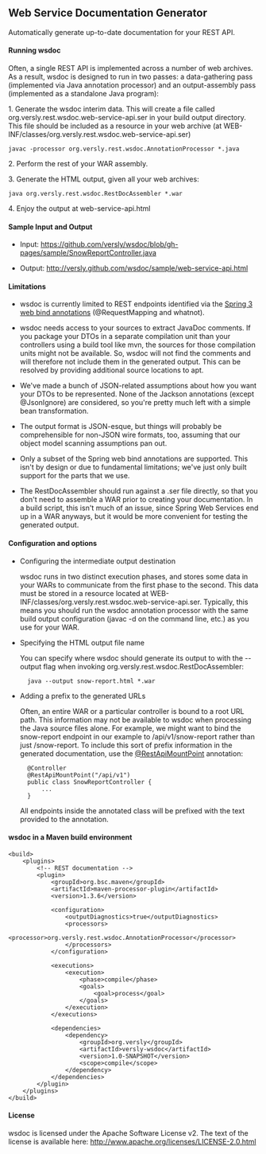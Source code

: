 ## Web Service Documentation Generator ##

Automatically generate up-to-date documentation for your REST API.

#### Running wsdoc ####

Often, a single REST API is implemented across a number of web archives. As a result, wsdoc is designed to run in two passes: a data-gathering pass (implemented via Java annotation processor) and an output-assembly pass (implemented as a standalone Java program):

1\. Generate the wsdoc interim data. This will create a file called org.versly.rest.wsdoc.web-service-api.ser in your build output directory. This file should be included as a resource in your web archive (at WEB-INF/classes/org.versly.rest.wsdoc.web-service-api.ser)

    javac -processor org.versly.rest.wsdoc.AnnotationProcessor *.java

2\. Perform the rest of your WAR assembly.

3\. Generate the HTML output, given all your web archives:

    java org.versly.rest.wsdoc.RestDocAssembler *.war

4\. Enjoy the output at web-service-api.html

#### Sample Input and Output ####

* Input: https://github.com/versly/wsdoc/blob/gh-pages/sample/SnowReportController.java

* Output: http://versly.github.com/wsdoc/sample/web-service-api.html

#### Limitations ####

* wsdoc is currently limited to REST endpoints identified via the [Spring 3 web bind annotations](http://blog.springsource.com/2009/03/08/rest-in-spring-3-mvc/) (@RequestMapping and whatnot).

* wsdoc needs access to your sources to extract JavaDoc comments. If you package your DTOs in a separate compilation unit than your controllers using a build tool like mvn, the sources for those compilation units might not be available. So, wsdoc will not find the comments and will therefore not include them in the generated output. This can be resolved by providing additional source locations to apt.

* We've made a bunch of JSON-related assumptions about how you want your DTOs to be represented. None of the Jackson annotations (except @JsonIgnore) are considered, so you're pretty much left with a simple bean transformation.

* The output format is JSON-esque, but things will probably be comprehensible for non-JSON wire formats, too, assuming that our object model scanning assumptions pan out.

* Only a subset of the Spring web bind annotations are supported. This isn't by design or due to fundamental limitations; we've just only built support for the parts that we use.

* The RestDocAssembler should run against a .ser file directly, so that you don't need to assemble a WAR prior to creating your documentation. In a build script, this isn't much of an issue, since Spring Web Services end up in a WAR anyways, but it would be more convenient for testing the generated output.

#### Configuration and options ####

* Configuring the intermediate output destination

  wsdoc runs in two distinct execution phases, and stores some data in your WARs to communicate from the first phase to the second. This data must be stored in a resource located at WEB-INF/classes/org.versly.rest.wsdoc.web-service-api.ser. Typically, this means you should run the wsdoc annotation processor with the same build output configuration (javac -d on the command line, etc.) as you use for your WAR.

* Specifying the HTML output file name

  You can specify where wsdoc should generate its output to with the --output flag when invoking org.versly.rest.wsdoc.RestDocAssembler:

        java --output snow-report.html *.war

* Adding a prefix to the generated URLs

  Often, an entire WAR or a particular controller is bound to a root URL path. This information may not be available to wsdoc when processing the Java source files alone. For example, we might want to bind the snow-report endpoint in our example to /api/v1/snow-report rather than just /snow-report. To include this sort of prefix information in the generated documentation, use the [@RestApiMountPoint](https://github.com/versly/wsdoc/blob/master/org/versly/rest/wsdoc/RestApiMountPoint.java) annotation:

        @Controller
        @RestApiMountPoint("/api/v1")
        public class SnowReportController {
            ...
        }

    All endpoints inside the annotated class will be prefixed with the text provided to the annotation.

#### wsdoc in a Maven build environment ####

    <build>
        <plugins>
            <!-- REST documentation -->
            <plugin>
                <groupId>org.bsc.maven</groupId>
                <artifactId>maven-processor-plugin</artifactId>
                <version>1.3.6</version>
                
                <configuration>
                    <outputDiagnostics>true</outputDiagnostics>
                    <processors>
                        <processor>org.versly.rest.wsdoc.AnnotationProcessor</processor>            
                    </processors>
                </configuration>
                        
                <executions>
                    <execution>
                        <phase>compile</phase>
                        <goals>
                            <goal>process</goal>
                        </goals>
                    </execution>
                </executions>

                <dependencies>
                    <dependency>
                        <groupId>org.versly</groupId>
                        <artifactId>versly-wsdoc</artifactId>
                        <version>1.0-SNAPSHOT</version>
                        <scope>compile</scope>
                    </dependency>
                </dependencies>
            </plugin>
        </plugins>
    </build>

#### License ####

wsdoc is licensed under the Apache Software License v2. The text of the license is available here: http://www.apache.org/licenses/LICENSE-2.0.html
